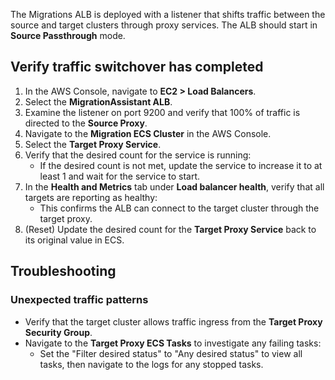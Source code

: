 


The Migrations ALB is deployed with a listener that shifts traffic between the source and target clusters through proxy services. The ALB should start in **Source Passthrough** mode.

## Verify traffic switchover has completed
1. In the AWS Console, navigate to **EC2 > Load Balancers**.
2. Select the **MigrationAssistant ALB**.
3. Examine the listener on port 9200 and verify that 100% of traffic is directed to the **Source Proxy**.
4. Navigate to the **Migration ECS Cluster** in the AWS Console.
5. Select the **Target Proxy Service**.
6. Verify that the desired count for the service is running:
   * If the desired count is not met, update the service to increase it to at least 1 and wait for the service to start.
7. In the **Health and Metrics** tab under **Load balancer health**, verify that all targets are reporting as healthy:
   * This confirms the ALB can connect to the target cluster through the target proxy.
8. (Reset) Update the desired count for the **Target Proxy Service** back to its original value in ECS.

## Troubleshooting

### Unexpected traffic patterns
* Verify that the target cluster allows traffic ingress from the **Target Proxy Security Group**.
* Navigate to the **Target Proxy ECS Tasks** to investigate any failing tasks:
   * Set the "Filter desired status" to "Any desired status" to view all tasks, then navigate to the logs for any stopped tasks.